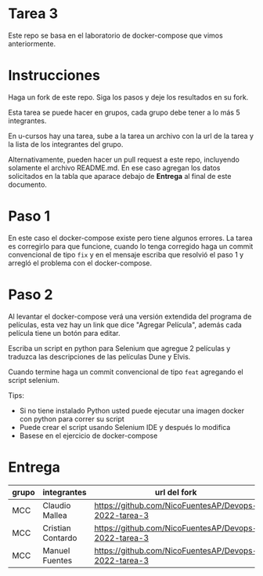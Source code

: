 # Tarea 3

Este repo se basa en el laboratorio de docker-compose que vimos anteriormente.

# Instrucciones

Haga un fork de este repo.
Siga los pasos y deje los resultados en su fork.

Esta tarea se puede hacer en grupos, cada grupo debe tener a lo más 5 integrantes.

En u-cursos hay una tarea, sube a la tarea un archivo con la url de la tarea y la lista de los integrantes del grupo.

Alternativamente, pueden hacer un pull request a este repo, incluyendo solamente el archivo README.md. En ese caso agregan los datos solicitados en la tabla que aparace debajo de **Entrega** al final de este documento.

# Paso 1

En este caso el docker-compose existe pero tiene algunos errores.
La tarea es corregirlo para que funcione, cuando lo tenga corregido haga un commit convencional de tipo `fix` y en el mensaje escriba que resolvió el paso 1 y arregló el problema con el docker-compose.

# Paso 2

Al levantar el docker-compose verá una versión extendida del programa de películas, esta vez hay un link que dice "Agregar Película", además cada película tiene un botón para editar.

Escriba un script en python para Selenium que agregue 2 películas y traduzca las descripciones de las películas Dune y Elvis.

Cuando termine haga un commit convencional de tipo `feat` agregando el script selenium.

Tips: 
- Si no tiene instalado Python usted puede ejecutar una imagen docker con python para correr su script
- Puede crear el script usando Selenium IDE y después lo modifica
- Basese en el ejercicio de docker-compose

# Entrega

|grupo|integrantes|url del fork|
|-----|-----------|------------|
| MCC |Claudio Mallea   |https://github.com/NicoFuentesAP/Devops-2022-tarea-3|
| MCC |Cristian Contardo|https://github.com/NicoFuentesAP/Devops-2022-tarea-3|
| MCC |Manuel Fuentes   |https://github.com/NicoFuentesAP/Devops-2022-tarea-3|






